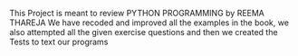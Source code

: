 This Project is meant to review PYTHON PROGRAMMING by REEMA THAREJA
We have recoded and improved all the examples in the book, we also attempted all the given exercise questions and then we created the Tests to text our programs
